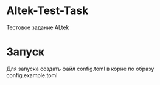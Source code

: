 # Altek-Test-Task
Тестовое задание ALtek
# Запуск
Для запуска создать файл config.toml в корне по образу config.example.toml
